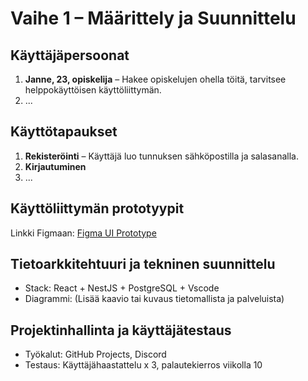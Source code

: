 # Vaihe 1 – Määrittely ja Suunnittelu

## Käyttäjäpersoonat
1. **Janne, 23, opiskelija** – Hakee opiskelujen ohella töitä, tarvitsee helppokäyttöisen käyttöliittymän.
2. ...

## Käyttötapaukset
1. **Rekisteröinti** – Käyttäjä luo tunnuksen sähköpostilla ja salasanalla.
2. **Kirjautuminen**
3. ...

## Käyttöliittymän prototyypit
Linkki Figmaan: [Figma UI Prototype](https://www.figma.com/...)

## Tietoarkkitehtuuri ja tekninen suunnittelu
- Stack: React + NestJS + PostgreSQL + Vscode
- Diagrammi: (Lisää kaavio tai kuvaus tietomallista ja palveluista)

## Projektinhallinta ja käyttäjätestaus
- Työkalut: GitHub Projects, Discord
- Testaus: Käyttäjähaastattelu x 3, palautekierros viikolla 10

